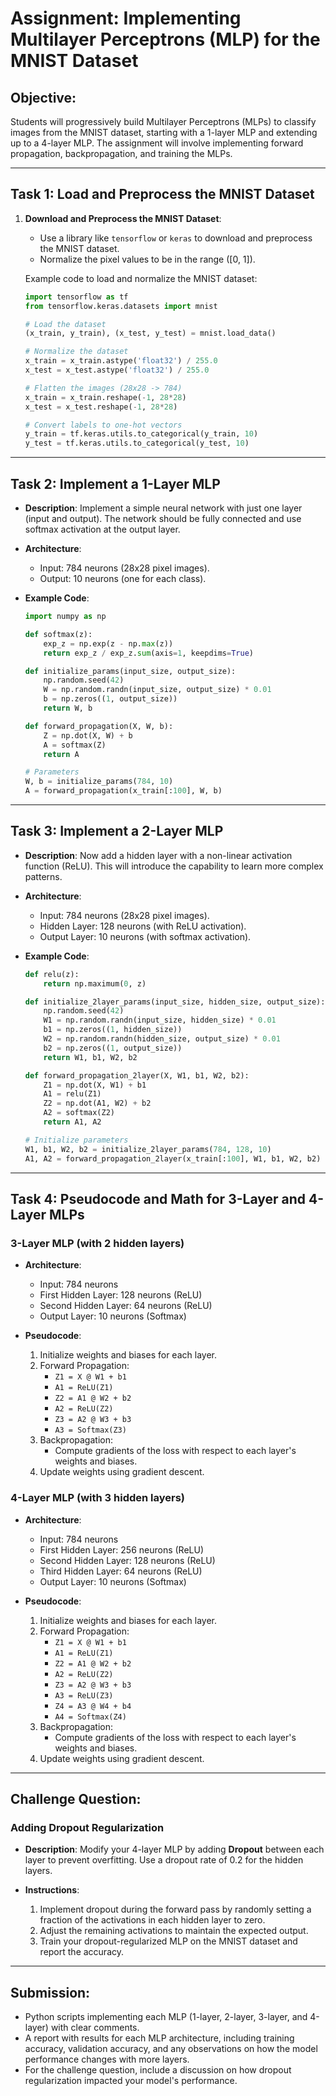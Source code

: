 
# Assignment: Implementing Multilayer Perceptrons (MLP) for the MNIST Dataset

## Objective:
Students will progressively build Multilayer Perceptrons (MLPs) to classify images from the MNIST dataset, starting with a 1-layer MLP and extending up to a 4-layer MLP. The assignment will involve implementing forward propagation, backpropagation, and training the MLPs.

---

## Task 1: Load and Preprocess the MNIST Dataset

1. **Download and Preprocess the MNIST Dataset**:
   - Use a library like `tensorflow` or `keras` to download and preprocess the MNIST dataset.
   - Normalize the pixel values to be in the range \([0, 1]\).
   
   Example code to load and normalize the MNIST dataset:
   ```python
   import tensorflow as tf
   from tensorflow.keras.datasets import mnist

   # Load the dataset
   (x_train, y_train), (x_test, y_test) = mnist.load_data()

   # Normalize the dataset
   x_train = x_train.astype('float32') / 255.0
   x_test = x_test.astype('float32') / 255.0

   # Flatten the images (28x28 -> 784)
   x_train = x_train.reshape(-1, 28*28)
   x_test = x_test.reshape(-1, 28*28)

   # Convert labels to one-hot vectors
   y_train = tf.keras.utils.to_categorical(y_train, 10)
   y_test = tf.keras.utils.to_categorical(y_test, 10)
   ```

---

## Task 2: Implement a 1-Layer MLP

- **Description**: Implement a simple neural network with just one layer (input and output). The network should be fully connected and use softmax activation at the output layer.
  
- **Architecture**: 
  - Input: 784 neurons (28x28 pixel images).
  - Output: 10 neurons (one for each class).
  
- **Example Code**:
   ```python
   import numpy as np

   def softmax(z):
       exp_z = np.exp(z - np.max(z))
       return exp_z / exp_z.sum(axis=1, keepdims=True)

   def initialize_params(input_size, output_size):
       np.random.seed(42)
       W = np.random.randn(input_size, output_size) * 0.01
       b = np.zeros((1, output_size))
       return W, b

   def forward_propagation(X, W, b):
       Z = np.dot(X, W) + b
       A = softmax(Z)
       return A

   # Parameters
   W, b = initialize_params(784, 10)
   A = forward_propagation(x_train[:100], W, b)
   ```

---

## Task 3: Implement a 2-Layer MLP

- **Description**: Now add a hidden layer with a non-linear activation function (ReLU). This will introduce the capability to learn more complex patterns.
  
- **Architecture**: 
  - Input: 784 neurons (28x28 pixel images).
  - Hidden Layer: 128 neurons (with ReLU activation).
  - Output Layer: 10 neurons (with softmax activation).

- **Example Code**:
   ```python
   def relu(z):
       return np.maximum(0, z)

   def initialize_2layer_params(input_size, hidden_size, output_size):
       np.random.seed(42)
       W1 = np.random.randn(input_size, hidden_size) * 0.01
       b1 = np.zeros((1, hidden_size))
       W2 = np.random.randn(hidden_size, output_size) * 0.01
       b2 = np.zeros((1, output_size))
       return W1, b1, W2, b2

   def forward_propagation_2layer(X, W1, b1, W2, b2):
       Z1 = np.dot(X, W1) + b1
       A1 = relu(Z1)
       Z2 = np.dot(A1, W2) + b2
       A2 = softmax(Z2)
       return A1, A2

   # Initialize parameters
   W1, b1, W2, b2 = initialize_2layer_params(784, 128, 10)
   A1, A2 = forward_propagation_2layer(x_train[:100], W1, b1, W2, b2)
   ```

---

## Task 4: Pseudocode and Math for 3-Layer and 4-Layer MLPs

### 3-Layer MLP (with 2 hidden layers)

- **Architecture**:
  - Input: 784 neurons
  - First Hidden Layer: 128 neurons (ReLU)
  - Second Hidden Layer: 64 neurons (ReLU)
  - Output Layer: 10 neurons (Softmax)

- **Pseudocode**:
   1. Initialize weights and biases for each layer.
   2. Forward Propagation:
      - `Z1 = X @ W1 + b1` 
      - `A1 = ReLU(Z1)`
      - `Z2 = A1 @ W2 + b2`
      - `A2 = ReLU(Z2)`
      - `Z3 = A2 @ W3 + b3`
      - `A3 = Softmax(Z3)`
   3. Backpropagation:
      - Compute gradients of the loss with respect to each layer's weights and biases.
   4. Update weights using gradient descent.

### 4-Layer MLP (with 3 hidden layers)

- **Architecture**:
  - Input: 784 neurons
  - First Hidden Layer: 256 neurons (ReLU)
  - Second Hidden Layer: 128 neurons (ReLU)
  - Third Hidden Layer: 64 neurons (ReLU)
  - Output Layer: 10 neurons (Softmax)

- **Pseudocode**:
   1. Initialize weights and biases for each layer.
   2. Forward Propagation:
      - `Z1 = X @ W1 + b1` 
      - `A1 = ReLU(Z1)`
      - `Z2 = A1 @ W2 + b2`
      - `A2 = ReLU(Z2)`
      - `Z3 = A2 @ W3 + b3`
      - `A3 = ReLU(Z3)`
      - `Z4 = A3 @ W4 + b4`
      - `A4 = Softmax(Z4)`
   3. Backpropagation:
      - Compute gradients of the loss with respect to each layer's weights and biases.
   4. Update weights using gradient descent.

---

## Challenge Question:

### Adding Dropout Regularization

- **Description**: Modify your 4-layer MLP by adding **Dropout** between each layer to prevent overfitting. Use a dropout rate of 0.2 for the hidden layers.
  
- **Instructions**:
   1. Implement dropout during the forward pass by randomly setting a fraction of the activations in each hidden layer to zero.
   2. Adjust the remaining activations to maintain the expected output.
   3. Train your dropout-regularized MLP on the MNIST dataset and report the accuracy.

---

## Submission:

- Python scripts implementing each MLP (1-layer, 2-layer, 3-layer, and 4-layer) with clear comments.
- A report with results for each MLP architecture, including training accuracy, validation accuracy, and any observations on how the model performance changes with more layers.
- For the challenge question, include a discussion on how dropout regularization impacted your model's performance.
